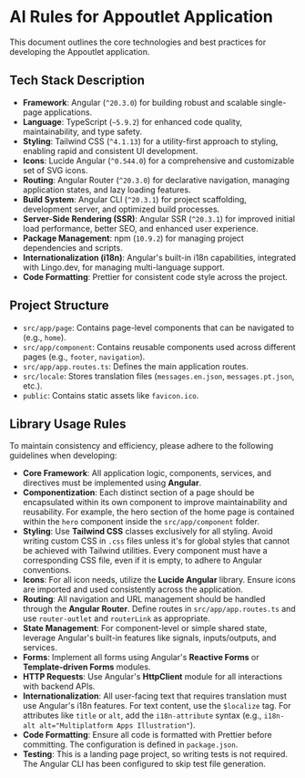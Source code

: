 # AI Rules for Appoutlet Application

This document outlines the core technologies and best practices for developing the Appoutlet application.

## Tech Stack Description

*   **Framework**: Angular (`^20.3.0`) for building robust and scalable single-page applications.
*   **Language**: TypeScript (`~5.9.2`) for enhanced code quality, maintainability, and type safety.
*   **Styling**: Tailwind CSS (`^4.1.13`) for a utility-first approach to styling, enabling rapid and consistent UI development.
*   **Icons**: Lucide Angular (`^0.544.0`) for a comprehensive and customizable set of SVG icons.
*   **Routing**: Angular Router (`^20.3.0`) for declarative navigation, managing application states, and lazy loading features.
*   **Build System**: Angular CLI (`^20.3.1`) for project scaffolding, development server, and optimized build processes.
*   **Server-Side Rendering (SSR)**: Angular SSR (`^20.3.1`) for improved initial load performance, better SEO, and enhanced user experience.
*   **Package Management**: npm (`10.9.2`) for managing project dependencies and scripts.
*   **Internationalization (i18n)**: Angular's built-in i18n capabilities, integrated with Lingo.dev, for managing multi-language support.
*   **Code Formatting**: Prettier for consistent code style across the project.

## Project Structure

*   `src/app/page`: Contains page-level components that can be navigated to (e.g., `home`).
*   `src/app/component`: Contains reusable components used across different pages (e.g., `footer`, `navigation`).
*   `src/app/app.routes.ts`: Defines the main application routes.
*   `src/locale`: Stores translation files (`messages.en.json`, `messages.pt.json`, etc.).
*   `public`: Contains static assets like `favicon.ico`.

## Library Usage Rules

To maintain consistency and efficiency, please adhere to the following guidelines when developing:

*   **Core Framework**: All application logic, components, services, and directives must be implemented using **Angular**.
*   **Componentization**: Each distinct section of a page should be encapsulated within its own component to improve maintainability and reusability. For example, the hero section of the home page is contained within the `hero` component inside the `src/app/component` folder.
*   **Styling**: Use **Tailwind CSS** classes exclusively for all styling. Avoid writing custom CSS in `.css` files unless it's for global styles that cannot be achieved with Tailwind utilities. Every component must have a corresponding CSS file, even if it is empty, to adhere to Angular conventions.
*   **Icons**: For all icon needs, utilize the **Lucide Angular** library. Ensure icons are imported and used consistently across the application.
*   **Routing**: All navigation and URL management should be handled through the **Angular Router**. Define routes in `src/app/app.routes.ts` and use `router-outlet` and `routerLink` as appropriate.
*   **State Management**: For component-level or simple shared state, leverage Angular's built-in features like signals, inputs/outputs, and services.
*   **Forms**: Implement all forms using Angular's **Reactive Forms** or **Template-driven Forms** modules.
*   **HTTP Requests**: Use Angular's **HttpClient** module for all interactions with backend APIs.
*   **Internationalization**: All user-facing text that requires translation must use Angular's i18n features. For text content, use the `$localize` tag. For attributes like `title` or `alt`, add the `i18n-attribute` syntax (e.g., `i18n-alt alt="Multiplatform Apps Illustration"`).
*   **Code Formatting**: Ensure all code is formatted with Prettier before committing. The configuration is defined in `package.json`.
*   **Testing**: This is a landing page project, so writing tests is not required. The Angular CLI has been configured to skip test file generation.